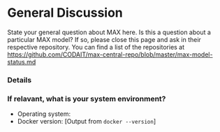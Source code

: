 # General Discussion

State your general question about MAX here. Is this a question about a particular MAX model? If so, please close this page and ask in their respective repository. You can find a list of the repositories at https://github.com/CODAIT/max-central-repo/blob/master/max-model-status.md

### Details

### If relavant, what is your system environment?

- Operating system:
- Docker version: [Output from `docker --version`]
